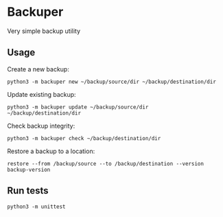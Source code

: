 # Backuper

Very simple backup utility

## Usage

Create a new backup:

```
python3 -m backuper new ~/backup/source/dir ~/backup/destination/dir
```

Update existing backup:

```
python3 -m backuper update ~/backup/source/dir ~/backup/destination/dir
```

Check backup integrity:

```
python3 -m backuper check ~/backup/destination/dir
```

Restore a backup to a location:

```
restore --from /backup/source --to /backup/destination --version backup-version
```


## Run tests

```
python3 -m unittest
```

